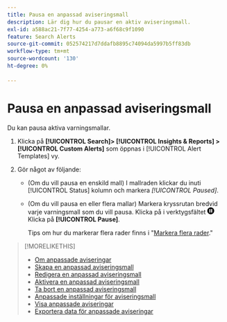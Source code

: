 ```yaml
---
title: Pausa en anpassad aviseringsmall
description: Lär dig hur du pausar en aktiv aviseringsmall.
exl-id: a588ac21-7f77-4254-a773-a6f68c9f1090
feature: Search Alerts
source-git-commit: 052574217d7ddafb8895c74094da5997b5ff83db
workflow-type: tm+mt
source-wordcount: '130'
ht-degree: 0%

---
```


# Pausa en anpassad aviseringsmall

Du kan pausa aktiva varningsmallar.

1. Klicka på **[!UICONTROL Search]> [!UICONTROL Insights & Reports] >[!UICONTROL Custom Alerts]** som öppnas i [!UICONTROL Alert Templates] vy.

1. Gör något av följande:

   * (Om du vill pausa en enskild mall) I mallraden klickar du inuti [!UICONTROL Status] kolumn och markera *[!UICONTROL Paused]*.

   * (Om du vill pausa en eller flera mallar) Markera kryssrutan bredvid varje varningsmall som du vill pausa. Klicka på i verktygsfältet ![Pausa](/help/search-social-commerce/assets/pause.png "Pausa") Klicka på **[!UICONTROL Pause]**.

     Tips om hur du markerar flera rader finns i &quot;[Markera flera rader](/help/search-social-commerce/common-tasks/navigation-editing-selection/multiple-rows-select.md).&quot;

>[!MORELIKETHIS]
>
>* [Om anpassade aviseringar](alert-about.md)
>* [Skapa en anpassad aviseringsmall](alert-template-create.md)
>* [Redigera en anpassad aviseringsmall](alert-template-edit.md)
>* [Aktivera en anpassad aviseringsmall](alert-template-activate.md)
>* [Ta bort en anpassad aviseringsmall](alert-template-delete.md)
>* [Anpassade inställningar för aviseringsmall](alert-template-settings.md)
>* [Visa anpassade aviseringar](alert-view.md)
>* [Exportera data för anpassade aviseringar](alert-export-data.md)
